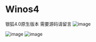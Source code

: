 # Winos4
银狐4.0原生版本 需要源码请留言
![image](https://github.com/user-attachments/assets/385e2a83-c5d6-4299-8b05-58b2c9b79630)

![image](https://github.com/user-attachments/assets/39acd3a8-d0eb-4ffe-9de4-5b4d43ce411b)
![image](https://github.com/user-attachments/assets/3a732663-b919-4949-bbcb-58758ebfe4b8)
